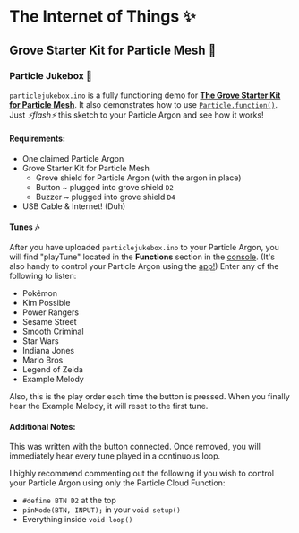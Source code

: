 # The Internet of Things ✨

## Grove Starter Kit for Particle Mesh 🌱

### Particle Jukebox 🎹

`particlejukebox.ino` is a fully functioning demo for **[The Grove Starter Kit for Particle Mesh](https://store.particle.io/products/grove-starter-kit)**. It also demonstrates how to use [`Particle.function()`](https://docs.particle.io/reference/device-os/firmware/photon/#cloud-functions). Just *⚡️flash⚡️* this sketch to your Particle Argon and see how it works! 
    
#### Requirements:

- One claimed Particle Argon
- Grove Starter Kit for Particle Mesh
    - Grove shield for Particle Argon (with the argon in place)
    - Button ~ plugged into grove shield `D2`
    - Buzzer ~ plugged into grove shield `D4`
- USB Cable & Internet! (Duh)

#### Tunes 🎶 

After you have uploaded `particlejukebox.ino` to your Particle Argon, you will find "playTune" located in the **Functions** section in the [console](https://login.particle.io/login?redirect=https://console.particle.io/). (It's also handy to control your Particle Argon using the [app!](https://apps.apple.com/us/app/particle-iot/id991459054)) Enter any of the following to listen:

- Pokêmon
- Kim Possible
- Power Rangers
- Sesame Street
- Smooth Criminal
- Star Wars
- Indiana Jones
- Mario Bros
- Legend of Zelda
- Example Melody

Also, this is the play order each time the button is pressed. When you finally hear the Example Melody, it will reset to the first tune.

#### Additional Notes:

This was written with the button connected. Once removed, you will immediately hear every tune played in a continuous loop.
    
I highly recommend commenting out the following if you wish to control your Particle Argon using only the Particle Cloud Function:
- `#define BTN D2` at the top
- `pinMode(BTN, INPUT);` in your `void setup()`
- Everything inside `void loop()`
